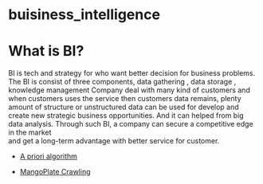 # buisiness_intelligence

# What is BI?
BI is tech and strategy for who want better decision for business problems.
The BI is consist of three components, data gathering , data storage , knowledge management
Company deal with many kind of customers and when customers uses the service then customers data remains,
plenty amount of structure or unstructured data can be used for develop and   
create new strategic business opportunities. And it can helped from big data analysis. 
Through such BI, a company can secure a competitive edge in the market   
and get a long-term advantage with better service for customer.

- [A priori algorithm](https://github.com/ysh4296/buisiness_intelligence/tree/main/apriori_algorithm)

- [MangoPlate Crawling](https://github.com/ysh4296/buisiness_intelligence/tree/main/Mango_Crawl)
